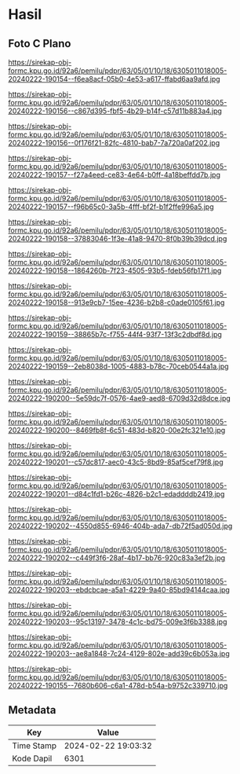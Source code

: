 # Hasil

## Foto C Plano

https://sirekap-obj-formc.kpu.go.id/92a6/pemilu/pdpr/63/05/01/10/18/6305011018005-20240222-190154--f6ea8acf-05b0-4e53-a617-ffabd6aa9afd.jpg

https://sirekap-obj-formc.kpu.go.id/92a6/pemilu/pdpr/63/05/01/10/18/6305011018005-20240222-190156--c867d395-fbf5-4b29-b14f-c57d11b883a4.jpg

https://sirekap-obj-formc.kpu.go.id/92a6/pemilu/pdpr/63/05/01/10/18/6305011018005-20240222-190156--0f176f21-82fc-4810-bab7-7a720a0af202.jpg

https://sirekap-obj-formc.kpu.go.id/92a6/pemilu/pdpr/63/05/01/10/18/6305011018005-20240222-190157--f27a4eed-ce83-4e64-b0ff-4a18beffdd7b.jpg

https://sirekap-obj-formc.kpu.go.id/92a6/pemilu/pdpr/63/05/01/10/18/6305011018005-20240222-190157--f96b65c0-3a5b-4fff-bf2f-b1f2ffe996a5.jpg

https://sirekap-obj-formc.kpu.go.id/92a6/pemilu/pdpr/63/05/01/10/18/6305011018005-20240222-190158--37883046-1f3e-41a8-9470-8f0b39b39dcd.jpg

https://sirekap-obj-formc.kpu.go.id/92a6/pemilu/pdpr/63/05/01/10/18/6305011018005-20240222-190158--1864260b-7f23-4505-93b5-fdeb56fb17f1.jpg

https://sirekap-obj-formc.kpu.go.id/92a6/pemilu/pdpr/63/05/01/10/18/6305011018005-20240222-190158--913e9cb7-15ee-4236-b2b8-c0ade0105f61.jpg

https://sirekap-obj-formc.kpu.go.id/92a6/pemilu/pdpr/63/05/01/10/18/6305011018005-20240222-190159--38865b7c-f755-44f4-93f7-13f3c2dbdf8d.jpg

https://sirekap-obj-formc.kpu.go.id/92a6/pemilu/pdpr/63/05/01/10/18/6305011018005-20240222-190159--2eb8038d-1005-4883-b78c-70ceb0544a1a.jpg

https://sirekap-obj-formc.kpu.go.id/92a6/pemilu/pdpr/63/05/01/10/18/6305011018005-20240222-190200--5e59dc7f-0576-4ae9-aed8-6709d32d8dce.jpg

https://sirekap-obj-formc.kpu.go.id/92a6/pemilu/pdpr/63/05/01/10/18/6305011018005-20240222-190200--8469fb8f-6c51-483d-b820-00e2fc321e10.jpg

https://sirekap-obj-formc.kpu.go.id/92a6/pemilu/pdpr/63/05/01/10/18/6305011018005-20240222-190201--c57dc817-aec0-43c5-8bd9-85af5cef79f8.jpg

https://sirekap-obj-formc.kpu.go.id/92a6/pemilu/pdpr/63/05/01/10/18/6305011018005-20240222-190201--d84c1fd1-b26c-4826-b2c1-edaddddb2419.jpg

https://sirekap-obj-formc.kpu.go.id/92a6/pemilu/pdpr/63/05/01/10/18/6305011018005-20240222-190202--4550d855-6946-404b-ada7-db72f5ad050d.jpg

https://sirekap-obj-formc.kpu.go.id/92a6/pemilu/pdpr/63/05/01/10/18/6305011018005-20240222-190202--c449f3f6-28af-4b17-bb76-920c83a3ef2b.jpg

https://sirekap-obj-formc.kpu.go.id/92a6/pemilu/pdpr/63/05/01/10/18/6305011018005-20240222-190203--ebdcbcae-a5a1-4229-9a40-85bd94144caa.jpg

https://sirekap-obj-formc.kpu.go.id/92a6/pemilu/pdpr/63/05/01/10/18/6305011018005-20240222-190203--95c13197-3478-4c1c-bd75-009e3f6b3388.jpg

https://sirekap-obj-formc.kpu.go.id/92a6/pemilu/pdpr/63/05/01/10/18/6305011018005-20240222-190203--ae8a1848-7c24-4129-802e-add39c6b053a.jpg

https://sirekap-obj-formc.kpu.go.id/92a6/pemilu/pdpr/63/05/01/10/18/6305011018005-20240222-190155--7680b606-c6a1-478d-b54a-b9752c339710.jpg


## Metadata

| Key        | Value               |
| ---------- | ------------------- |
| Time Stamp | 2024-02-22 19:03:32 |
| Kode Dapil | 6301                |




